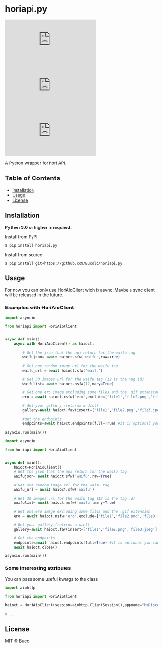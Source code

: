 # horiapi.py
[![PyPI - Python Version](https://img.shields.io/pypi/pyversions/horiapi.py?style=flat-square)](https://pypi.org/project/horiapi.py/)
[![PyPI](https://img.shields.io/pypi/v/horiapi.py?style=flat-square)](https://pypi.org/project/horiapi.py/)
[![License](https://img.shields.io/github/license/Buco/horiapi.py?style=flat-square)](https://github.com/Bucolo/horiapi.py/blob/main/LICENSE)

A Python wrapper for hori API.

## Table of Contents
- [Installation](#Installation)
- [Usage](#Usage)
- [License](#License)

## Installation
**Python 3.6 or higher is required.**

Install from PyPI
```shell
$ pip install horiapi.py
```

Install from source
```shell
$ pip install git+https://github.com/Bucolo/horiapi.py
```

## Usage
For now you can only use HoriAioClient wich is async. Maybe a sync client will be released in the future.

### Examples with HoriAioClient
```python
import asyncio

from horiapi import HoriAioClient


async def main():
    async with HoriAioClient() as haioct:

        # Get the json that the api return for the waifu tag
        waifujson= await haioct.sfw('waifu',raw=True)

        # Get one random image url for the waifu tag
        waifu_url = await haioct.sfw('waifu')

        # Get 30 images url for the waifu tag (12 is the tag id)
        waifulist= await haioct.nsfw(12,many=True)

        # Get one ero image excluding some files and the .gif extension
        ero = await haioct.nsfw('ero',exclude=['file1','file2.png','file3.jpeg'],gif=False)

        # Get your gallery (returns a dict)
        gallery=await haioct.fav(insert=['file1','file2.png','file3.jpeg'],delete=['file1','file2.png','file3.jpeg'],newtoken="The new token you want to use from now on instead of the one passed at the begining (or not).")

        #get the endpoints
        endpoints=await haioct.endpoints(full=True) #it is optional you can simply not set it to True and get the endpoints without details.

asyncio.run(main())
```
```python
import asyncio

from horiapi import HoriAioClient


async def main():
    haioct=HoriAioClient()
    # Get the json that the api return for the waifu tag
    waifujson= await haioct.sfw('waifu',raw=True)

    # Get one random image url for the waifu tag
    waifu_url = await haioct.sfw('waifu')

    # Get 30 images url for the waifu tag (12 is the tag id)
    waifulist= await haioct.nsfw('waifu',many=True)

    # Get one ero image excluding some files and the .gif extension
    ero = await haioct.nsfw('ero',exclude=['file1','file2.png','file3.jpeg'],gif=False)

    # Get your gallery (returns a dict)
    gallery=await haioct.fav(insert=['file1','file2.png','file3.jpeg'],delete=['file1','file2.png','file3.jpeg'],newtoken="The new token you want to use from now on instead of the one passed at the begining (or not).")

    # Get the endpoints
    endpoints=await haioct.endpoints(full=True) #it is optional you can simply not set it to True and get the endpoints without details.
    await haioct.close()

asyncio.run(main())
```

### Some interesting attributes
You can pass some useful kwargs to the class

```python
import aiohttp

from horiapi import HoriAioClient

haioct = HoriAioClient(session=aiohttp.ClientSession(),appname="MyDiscordBot",token="The Token that fav will use if newtoken isn't provided.",maintenance_error="The error message that you want to raise if the api is returning a 502.")

# ...
```

## License
MIT © [Buco](https://github.com/Bucolo/horiapi.py/blob/main/LICENSE)
